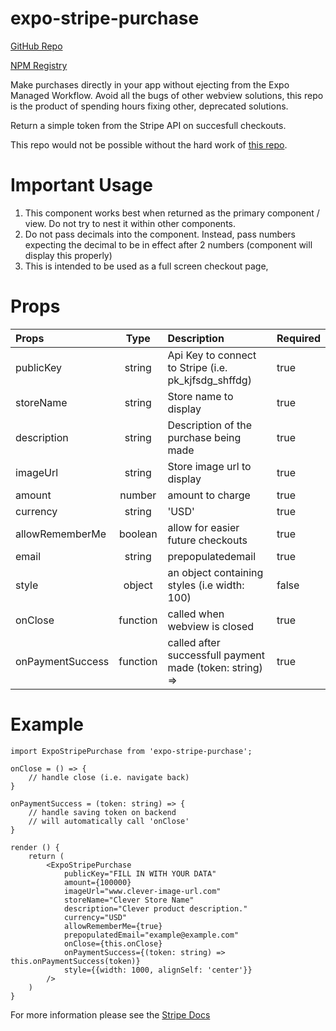 # expo-stripe-purchase

[GitHub Repo](https://github.com/bthomas16/expo-stripe-purchase)

[NPM Registry](https://www.npmjs.com/package/expo-stripe-purchase)

Make purchases directly in your app without ejecting from the Expo Managed Workflow. Avoid all the bugs of other webview solutions, this repo is the product of spending hours fixing other, deprecated solutions.

Return a simple token from the Stripe API on succesfull checkouts.

This repo would not be possible without the hard work of [this repo](https://github.com/briansztamfater/expo-stripe-checkout).

# Important Usage

1. This component works best when returned as the primary component / view. Do not try to nest it within other components.
2. Do not pass decimals into the component. Instead, pass numbers expecting the decimal to be in effect after 2 numbers (component will display this properly)
3. This is intended to be used as a full screen checkout page, 

# Props

| Props        | Type  | Description  | Required |
| :------------- |:------:| :-------- | -------- |
| publicKey   | string | Api Key to connect to Stripe (i.e. pk_kjfsdg_shffdg)       | true |
| storeName   | string | Store name to display        | true |
| description | string |   Description of the purchase being made       | true |
| imageUrl    | string |    Store image url to display      | true |
| amount    | number |    amount to charge       | true |
| currency    | string |    'USD'        | true |
| allowRememberMe    | boolean |    allow for easier future checkouts        | true |
| email    | string |    prepopulatedemail        | true |
| style    | object |    an object containing styles (i.e width: 100)        | false |
| onClose    | function |    called when webview is closed        | true |
| onPaymentSuccess    | function |    called after successfull payment made (token: string) =>        | true |


# Example

```
import ExpoStripePurchase from 'expo-stripe-purchase';

onClose = () => {
    // handle close (i.e. navigate back)
}

onPaymentSuccess = (token: string) => {
    // handle saving token on backend
    // will automatically call 'onClose'
}

render () {
    return (
        <ExpoStripePurchase
            publicKey="FILL IN WITH YOUR DATA"
            amount={100000}
            imageUrl="www.clever-image-url.com"
            storeName="Clever Store Name"
            description="Clever product description."
            currency="USD"
            allowRememberMe={true}
            prepopulatedEmail="example@example.com"
            onClose={this.onClose}
            onPaymentSuccess={(token: string) => this.onPaymentSuccess(token)}
            style={{width: 1000, alignSelf: 'center'}}
        />
    )
}
```


For more information please see the [Stripe Docs](https://stripe.com/docs/payments/checkout)
